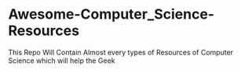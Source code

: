 # Awesome-Computer_Science-Resources
This Repo Will Contain Almost every types of Resources of Computer Science which will help the Geek
